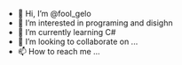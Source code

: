 - 👋 Hi, I’m @fool_gelo
- 👀 I’m interested in programing and disighn
- 🌱 I’m currently learning C#
- 💞️ I’m looking to collaborate on ...
- 📫 How to reach me ...

<!---
foolgelo/foolgelo is a ✨ special ✨ repository because its `README.md` (this file) appears on your GitHub profile.
You can click the Preview link to take a look at your changes.
--->
